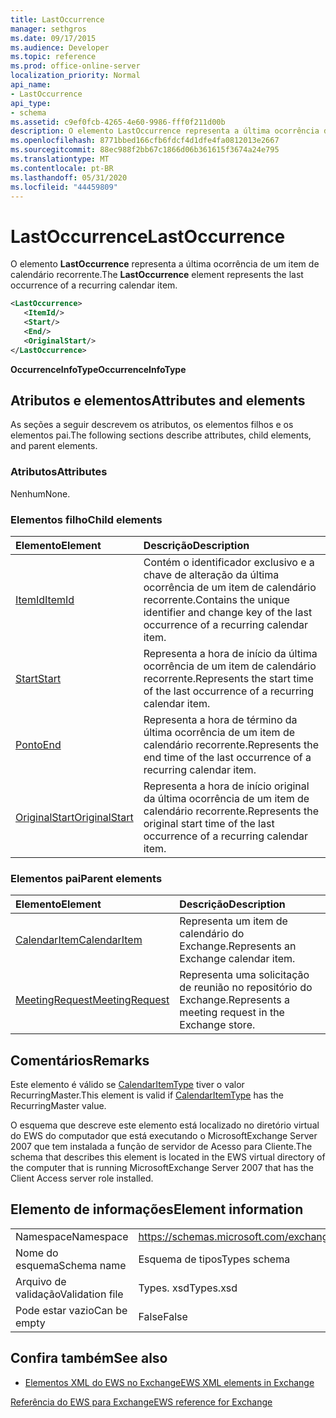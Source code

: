```yaml
---
title: LastOccurrence
manager: sethgros
ms.date: 09/17/2015
ms.audience: Developer
ms.topic: reference
ms.prod: office-online-server
localization_priority: Normal
api_name:
- LastOccurrence
api_type:
- schema
ms.assetid: c9ef0fcb-4265-4e60-9986-fff0f211d00b
description: O elemento LastOccurrence representa a última ocorrência de um item de calendário recorrente.
ms.openlocfilehash: 8771bbed166cfb6fdcf4d1dfe4fa0812013e2667
ms.sourcegitcommit: 88ec988f2bb67c1866d06b361615f3674a24e795
ms.translationtype: MT
ms.contentlocale: pt-BR
ms.lasthandoff: 05/31/2020
ms.locfileid: "44459809"
---
```

# <a name="lastoccurrence"></a><span data-ttu-id="ae6a1-103">LastOccurrence</span><span class="sxs-lookup"><span data-stu-id="ae6a1-103">LastOccurrence</span></span>

<span data-ttu-id="ae6a1-104">O elemento **LastOccurrence** representa a última ocorrência de um item de calendário recorrente.</span><span class="sxs-lookup"><span data-stu-id="ae6a1-104">The **LastOccurrence** element represents the last occurrence of a recurring calendar item.</span></span> 
  
```xml
<LastOccurrence>
   <ItemId/>
   <Start/>
   <End/>
   <OriginalStart/>
</LastOccurrence>
```

 <span data-ttu-id="ae6a1-105">**OccurrenceInfoType**</span><span class="sxs-lookup"><span data-stu-id="ae6a1-105">**OccurrenceInfoType**</span></span>
## <a name="attributes-and-elements"></a><span data-ttu-id="ae6a1-106">Atributos e elementos</span><span class="sxs-lookup"><span data-stu-id="ae6a1-106">Attributes and elements</span></span>

<span data-ttu-id="ae6a1-107">As seções a seguir descrevem os atributos, os elementos filhos e os elementos pai.</span><span class="sxs-lookup"><span data-stu-id="ae6a1-107">The following sections describe attributes, child elements, and parent elements.</span></span>
  
### <a name="attributes"></a><span data-ttu-id="ae6a1-108">Atributos</span><span class="sxs-lookup"><span data-stu-id="ae6a1-108">Attributes</span></span>

<span data-ttu-id="ae6a1-109">Nenhum</span><span class="sxs-lookup"><span data-stu-id="ae6a1-109">None.</span></span>
  
### <a name="child-elements"></a><span data-ttu-id="ae6a1-110">Elementos filho</span><span class="sxs-lookup"><span data-stu-id="ae6a1-110">Child elements</span></span>

|<span data-ttu-id="ae6a1-111">**Elemento**</span><span class="sxs-lookup"><span data-stu-id="ae6a1-111">**Element**</span></span>|<span data-ttu-id="ae6a1-112">**Descrição**</span><span class="sxs-lookup"><span data-stu-id="ae6a1-112">**Description**</span></span>|
|:-----|:-----|
|[<span data-ttu-id="ae6a1-113">ItemId</span><span class="sxs-lookup"><span data-stu-id="ae6a1-113">ItemId</span></span>](itemid.md) <br/> |<span data-ttu-id="ae6a1-114">Contém o identificador exclusivo e a chave de alteração da última ocorrência de um item de calendário recorrente.</span><span class="sxs-lookup"><span data-stu-id="ae6a1-114">Contains the unique identifier and change key of the last occurrence of a recurring calendar item.</span></span>  <br/> |
|[<span data-ttu-id="ae6a1-115">Start</span><span class="sxs-lookup"><span data-stu-id="ae6a1-115">Start</span></span>](start.md) <br/> |<span data-ttu-id="ae6a1-116">Representa a hora de início da última ocorrência de um item de calendário recorrente.</span><span class="sxs-lookup"><span data-stu-id="ae6a1-116">Represents the start time of the last occurrence of a recurring calendar item.</span></span>  <br/> |
|[<span data-ttu-id="ae6a1-117">Ponto</span><span class="sxs-lookup"><span data-stu-id="ae6a1-117">End </span></span>](end-ex15websvcsotherref.md) <br/> |<span data-ttu-id="ae6a1-118">Representa a hora de término da última ocorrência de um item de calendário recorrente.</span><span class="sxs-lookup"><span data-stu-id="ae6a1-118">Represents the end time of the last occurrence of a recurring calendar item.</span></span>  <br/> |
|[<span data-ttu-id="ae6a1-119">OriginalStart</span><span class="sxs-lookup"><span data-stu-id="ae6a1-119">OriginalStart</span></span>](originalstart.md) <br/> |<span data-ttu-id="ae6a1-120">Representa a hora de início original da última ocorrência de um item de calendário recorrente.</span><span class="sxs-lookup"><span data-stu-id="ae6a1-120">Represents the original start time of the last occurrence of a recurring calendar item.</span></span>  <br/> |
   
### <a name="parent-elements"></a><span data-ttu-id="ae6a1-121">Elementos pai</span><span class="sxs-lookup"><span data-stu-id="ae6a1-121">Parent elements</span></span>

|<span data-ttu-id="ae6a1-122">**Elemento**</span><span class="sxs-lookup"><span data-stu-id="ae6a1-122">**Element**</span></span>|<span data-ttu-id="ae6a1-123">**Descrição**</span><span class="sxs-lookup"><span data-stu-id="ae6a1-123">**Description**</span></span>|
|:-----|:-----|
|[<span data-ttu-id="ae6a1-124">CalendarItem</span><span class="sxs-lookup"><span data-stu-id="ae6a1-124">CalendarItem</span></span>](calendaritem.md) <br/> |<span data-ttu-id="ae6a1-125">Representa um item de calendário do Exchange.</span><span class="sxs-lookup"><span data-stu-id="ae6a1-125">Represents an Exchange calendar item.</span></span>  <br/> |
|[<span data-ttu-id="ae6a1-126">MeetingRequest</span><span class="sxs-lookup"><span data-stu-id="ae6a1-126">MeetingRequest</span></span>](meetingrequest.md) <br/> |<span data-ttu-id="ae6a1-127">Representa uma solicitação de reunião no repositório do Exchange.</span><span class="sxs-lookup"><span data-stu-id="ae6a1-127">Represents a meeting request in the Exchange store.</span></span>  <br/> |
   
## <a name="remarks"></a><span data-ttu-id="ae6a1-128">Comentários</span><span class="sxs-lookup"><span data-stu-id="ae6a1-128">Remarks</span></span>

<span data-ttu-id="ae6a1-129">Este elemento é válido se [CalendarItemType](calendaritemtype.md) tiver o valor RecurringMaster.</span><span class="sxs-lookup"><span data-stu-id="ae6a1-129">This element is valid if [CalendarItemType](calendaritemtype.md) has the RecurringMaster value.</span></span> 
  
<span data-ttu-id="ae6a1-130">O esquema que descreve este elemento está localizado no diretório virtual do EWS do computador que está executando o MicrosoftExchange Server 2007 que tem instalada a função de servidor de Acesso para Cliente.</span><span class="sxs-lookup"><span data-stu-id="ae6a1-130">The schema that describes this element is located in the EWS virtual directory of the computer that is running MicrosoftExchange Server 2007 that has the Client Access server role installed.</span></span>
  
## <a name="element-information"></a><span data-ttu-id="ae6a1-131">Elemento de informações</span><span class="sxs-lookup"><span data-stu-id="ae6a1-131">Element information</span></span>

|||
|:-----|:-----|
|<span data-ttu-id="ae6a1-132">Namespace</span><span class="sxs-lookup"><span data-stu-id="ae6a1-132">Namespace</span></span>  <br/> |https://schemas.microsoft.com/exchange/services/2006/types  <br/> |
|<span data-ttu-id="ae6a1-133">Nome do esquema</span><span class="sxs-lookup"><span data-stu-id="ae6a1-133">Schema name</span></span>  <br/> |<span data-ttu-id="ae6a1-134">Esquema de tipos</span><span class="sxs-lookup"><span data-stu-id="ae6a1-134">Types schema</span></span>  <br/> |
|<span data-ttu-id="ae6a1-135">Arquivo de validação</span><span class="sxs-lookup"><span data-stu-id="ae6a1-135">Validation file</span></span>  <br/> |<span data-ttu-id="ae6a1-136">Types. xsd</span><span class="sxs-lookup"><span data-stu-id="ae6a1-136">Types.xsd</span></span>  <br/> |
|<span data-ttu-id="ae6a1-137">Pode estar vazio</span><span class="sxs-lookup"><span data-stu-id="ae6a1-137">Can be empty</span></span>  <br/> |<span data-ttu-id="ae6a1-138">False</span><span class="sxs-lookup"><span data-stu-id="ae6a1-138">False</span></span>  <br/> |
   
## <a name="see-also"></a><span data-ttu-id="ae6a1-139">Confira também</span><span class="sxs-lookup"><span data-stu-id="ae6a1-139">See also</span></span>



- [<span data-ttu-id="ae6a1-140">Elementos XML do EWS no Exchange</span><span class="sxs-lookup"><span data-stu-id="ae6a1-140">EWS XML elements in Exchange</span></span>](ews-xml-elements-in-exchange.md)
  
[<span data-ttu-id="ae6a1-141">Referência do EWS para Exchange</span><span class="sxs-lookup"><span data-stu-id="ae6a1-141">EWS reference for Exchange</span></span>](ews-reference-for-exchange.md)

